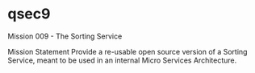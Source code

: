 # qsec9
Mission 009 - The Sorting Service

Mission Statement
Provide a re-usable open source version of a Sorting Service, meant to be used in an internal Micro Services Architecture.
